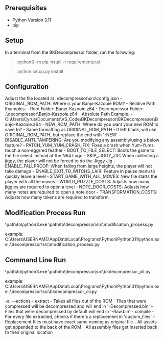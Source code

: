 ## Prerequisites

* Python Version 3.11
* pip

## Setup

In a terminal from the BKDecompressor folder, run the following:

> python3 -m pip install -r requirements.txt

> python setup.py install

## Configuration

Adjust the file located at .\decompressor\src\config.json
    - ORIGINAL_ROM_PATH: Where is your Banjo-Kazooie ROM?
        - Relative Path Examples:
            - Root Folder: Banjo-Kazooie.z64
            - Decompressor Folder: .\decompressor\Banjo-Kazooie.z64
        - Absolute Path Example:
            - C:\Users\Cyrus\Documents\VS_Code\BKDecompressor\BKDecompressor\Banjo-Kazooie.z64
    - NEW_ROM_PATH: Where do you want your new ROM to save to?
        - Same formatting as ORIGINAL_ROM_PATH
        - If left blank, will use ORIGINAL_ROM_PATH, but replace the end with '-NEW'
    - DISABLE_ANTI_TAMPERING: Are you modifying any assembly/using a below feature?
    - PATCH_YUM_YUM_CRASH_FIX: Fixes a crash when Yum-Yums touch a non-egg/red feather
    - BOOT_TO_FILE_SELECT: Boots the game to the file select instead of the N64 Logo
    - SKIP_JIGGY_JIG: When collecting a jiggy, the player will not be forced to do the Jiggy Jig
    - ENABLE_FALLPROOF: When falling from large heights, the player will not take damage
    - ENABLE_EXIT_TO_WITCHS_LAIR: Feature in pause menu to quickly leave a level
    - START_GAME_WITH_ALL_MOVES: New file starts the player with all the moves
    - WORLD_PUZZLE_COSTS: Adjusts how many jiggies are required to open a level
    - NOTE_DOOR_COSTS: Adjusts how many notes are required to open a note door
    - TRANSFORMATION_COSTS: Adjusts how many tokens are required to transform

## Modification Process Run

\path\to\python3.exe \path\to\decompressor\src\modification_process.py

example: C:\Users\USERNAME\AppData\Local\Programs\Python\Python311\python.exe .\decompressor\src\modification_process.py

## Command Line Run

\path\to\python3.exe \path\to\decompressor\src\bkdecompressor_cli.py

example: C:\Users\USERNAME\AppData\Local\Programs\Python\Python311\python.exe .\decompressor\src\bkdecompressor_cli.py

-a, --actions
    - extract
        - Takes all files out of the ROM
        - Files that were compressed will be decompressed and will end in '-Decompressed.bin'
        - Files that were decompressed by default will end in '-Raw.bin'
    - compile
        - For every file extracted, checks if there's a replacement in 'custom_files'
        - Replacement files must have exact same naming as original file
        - All assets get appended to the back of the ROM
        - All assembly files get inserted back to their original location